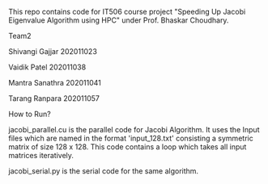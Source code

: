 This repo contains code for IT506 course project "Speeding Up Jacobi Eigenvalue Algorithm using HPC" under Prof. Bhaskar Choudhary.

Team2

Shivangi Gajjar 202011023

Vaidik Patel 202011038

Mantra Sanathra 202011041

Tarang Ranpara 202011057

How to Run?

jacobi_parallel.cu is the parallel code for Jacobi Algorithm. It uses the Input files which are named in the format 'input\_128.txt' consisting a symmetric matrix of size 128 x 128. This code contains a loop which takes all input matrices iteratively.

jacobi_serial.py is the serial code for the same algorithm.



